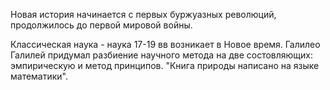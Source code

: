 Новая история начинается с первых буржуазных революций, продолжилось до первой мировой войны.

Классическая наука - наука 17-19 вв возникает в Новое время. Галилео Галилей придумал разбиение научного метода на две состовляющих: эмпирическую и метод принципов. "Книга природы написано на языке математики".